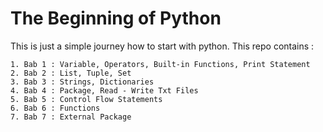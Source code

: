 # The Beginning of Python

This is just a simple journey how to start with python. This repo contains :

	1. Bab 1 : Variable, Operators, Built-in Functions, Print Statement
	2. Bab 2 : List, Tuple, Set
	3. Bab 3 : Strings, Dictionaries
	4. Bab 4 : Package, Read - Write Txt Files
	5. Bab 5 : Control Flow Statements
	6. Bab 6 : Functions
	7. Bab 7 : External Package
